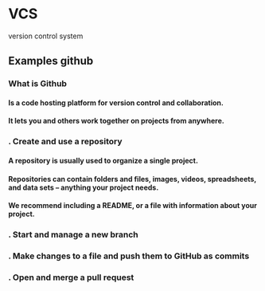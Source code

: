 # VCS
version control system
## Examples github
### What is Github
#### Is a code hosting platform for version control and collaboration. 
#### It lets you and others work together on projects from anywhere.
### . Create and use a repository
#### A repository is usually used to organize a single project. 
#### Repositories can contain folders and files, images, videos, spreadsheets, and data sets – anything your project needs. 
#### We recommend including a README, or a file with information about your project.
### . Start and manage a new branch
### .  Make changes to a file and push them to GitHub as commits
###  . Open and merge a pull request
